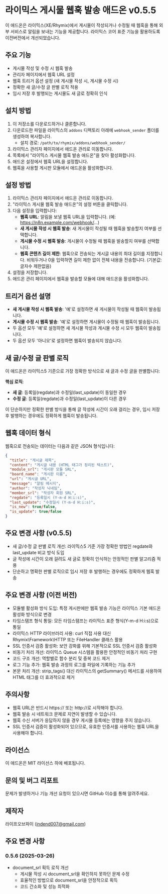 # 라이믹스 게시물 웹훅 발송 애드온 v0.5.5

이 애드온은 라이믹스(XE/Rhymix)에서 게시물이 작성되거나 수정될 때 웹훅을 통해 외부 서비스로 알림을 보내는 기능을 제공합니다.
라이믹스 코어 표준 기능을 활용하도록 이전버전에서 개선되었습니다. 

## 주요 기능

- 게시물 작성 및 수정 시 웹훅 발송
- 관리자 페이지에서 웹훅 URL 설정
- 웹훅 트리거 옵션 설정 (새 게시물 작성 시, 게시물 수정 시)
- 정확한 새 글/수정 글 판별 로직 적용
- 임시 저장 후 발행되는 게시물도 새 글로 정확히 인식

## 설치 방법

1. 이 저장소를 다운로드하거나 클론합니다.
2. 다운로드한 파일을 라이믹스의 `addons` 디렉토리 아래에 `webhook_sender` 폴더를 생성하여 복사합니다.
   - 설치 경로: `/path/to/rhymix/addons/webhook_sender/`
3. 라이믹스 관리자 페이지에서 애드온 관리로 이동합니다.
4. 목록에서 "라이믹스 게시물 웹훅 발송 애드온"을 찾아 활성화합니다.
5. 애드온 설정에서 웹훅 URL을 설정합니다.
6. 웹훅을 사용할 게시판 모듈에서 애드온을 활성화합니다.

## 설정 방법

1. 라이믹스 관리자 페이지에서 애드온 관리로 이동합니다.
2. "라이믹스 게시물 웹훅 발송 애드온"의 설정 버튼을 클릭합니다.
3. 다음 설정을 입력합니다:
   - **웹훅 URL**: 알림을 보낼 웹훅 URL을 입력합니다. (예: https://n8n.example.com/webhook/...)
   - **새 게시물 작성 시 웹훅 발송**: 새 게시물이 작성될 때 웹훅을 발송할지 여부를 선택합니다.
   - **게시물 수정 시 웹훅 발송**: 게시물이 수정될 때 웹훅을 발송할지 여부를 선택합니다.
   - **웹훅 콘텐츠 길이 제한**: 웹훅으로 전송되는 게시글 내용의 최대 길이를 지정합니다. 비워두거나 0을 입력하면 길이 제한 없이 전체 내용을 전송합니다. (기본값: 글자수 제한없음)
4. 설정을 저장합니다.
5. 애드온 관리 페이지에서 웹훅을 발송할 모듈에 대해 애드온을 활성화합니다.

## 트리거 옵션 설명

- **새 게시물 작성 시 웹훅 발송**: '예'로 설정하면 새 게시물이 작성될 때 웹훅이 발송됩니다.
- **게시물 수정 시 웹훅 발송**: '예'로 설정하면 게시물이 수정될 때 웹훅이 발송됩니다.
- 두 옵션 모두 '예'로 설정하면 새 게시물 작성과 게시물 수정 시 모두 웹훅이 발송됩니다.
- 두 옵션 모두 '아니오'로 설정하면 웹훅이 발송되지 않습니다.

## 새 글/수정 글 판별 로직

이 애드온은 라이믹스5 기준으로 가장 정확한 방식으로 새 글과 수정 글을 판별합니다:

**핵심 로직**:
- **새 글**: 등록일(regdate)과 수정일(last_update)이 동일한 경우
- **수정 글**: 등록일(regdate)과 수정일(last_update)이 다른 경우

이 단순하지만 정확한 판별 방식을 통해 글 작성에 시간이 오래 걸리는 경우, 임시 저장 후 발행하는 경우에도 정확하게 웹훅이 발송됩니다.

## 웹훅 데이터 형식

웹훅으로 전송되는 데이터는 다음과 같은 JSON 형식입니다:

```json
{
  "title": "게시글 제목",
  "content": "게시글 내용 (HTML 태그가 정리된 텍스트)",
  "module_srl": "게시판 모듈 SRL",
  "board_name": "게시판 이름",
  "url": "게시글 URL",
  "message": "알림 메시지",
  "author": "작성자 닉네임",
  "member_srl": "작성자 회원 SRL",
  "regdate": "등록일시 (Y-m-d H:i:s)",
  "last_update": "수정일시 (Y-m-d H:i:s)",
  "is_new": true/false,
  "is_update": true/false
}
```

## 주요 변경 사항 (v0.5.5)

- 새 글/수정 글 판별 로직 개선: 라이믹스5 기준 가장 정확한 방법인 regdate와 last_update 비교 방식 도입
- 글 작성에 시간이 오래 걸려도 새 글로 정확히 인식하는 안정적인 판별 알고리즘 적용
- 단순하고 명확한 판별 로직으로 임시 저장 후 발행하는 경우에도 정확하게 웹훅 발송

## 주요 변경 사항 (이전 버전)

- 모듈별 활성화 방식 도입: 특정 게시판에만 웹훅 발송 기능은 라이믹스 기본 애드온 활성화 방식으로 변경
- 타임스탬프 형식 통일: 모든 타임스탬프는 라이믹스 표준 형식(Y-m-d H:i:s)으로 통일
- 라이믹스 HTTP 라이브러리 사용: curl 직접 사용 대신 Rhymix\Framework\HTTP 또는 FileHandler 클래스 활용
- SSL 인증서 검증 활성화: 보안 강화를 위해 기본적으로 SSL 인증서 검증 활성화
- 비동기 처리 개선: 라이믹스 Queue 시스템을 활용한 안정적인 비동기 처리 구현
- 코드 구조 개선: 역할별로 함수 분리 및 중복 코드 제거
- 로그 기능 추가: 웹훅 발송 과정의 로그를 파일에 기록하는 기능 추가
- 본문 처리 개선: strip_tags() 대신 라이믹스의 getSummary() 메서드를 사용하여 HTML 태그를 더 효과적으로 제거

## 주의사항

- 웹훅 URL은 반드시 https:// 또는 http://로 시작해야 합니다.
- 웹훅 발송 시 네트워크 문제로 지연이 발생할 수 있습니다.
- 웹훅 수신 서버가 응답하지 않을 경우 게시물 등록에는 영향을 주지 않습니다.
- SSL 인증서 검증이 활성화되어 있으므로, 유효한 인증서를 사용하는 웹훅 URL을 사용해야 합니다.

## 라이선스

이 애드온은 MIT 라이선스 하에 배포됩니다.

## 문의 및 버그 리포트

문제가 발생하거나 기능 개선 요청이 있으시면 GitHub 이슈를 통해 알려주세요. 

## 제작자  

라이프오브파이 (indend007@gmail.com)

## 주요 변경 사항

### 0.5.6 (2025-03-26)
- document_srl 획득 로직 개선
  - 게시물 작성 시 document_srl을 확인하지 못하던 문제 수정
  - 효율적인 방법으로 document_srl을 안정적으로 획득
  - 코드 간소화 및 성능 최적화